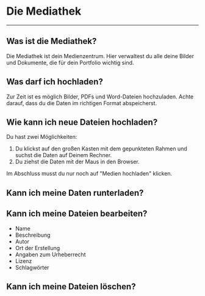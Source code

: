 # Die Mediathek

- - - 
## Was ist die Mediathek?
Die Mediathek ist dein Medienzentrum. Hier verwaltest du alle deine Bilder und Dokumente, die für dein Portfolio wichtig sind.

## Was darf ich hochladen?
Zur Zeit ist es möglich Bilder, PDFs und Word-Dateien hochzuladen. Achte darauf, dass du die Daten im richtigen Format abspeicherst.

## Wie kann ich neue Dateien hochladen?
Du hast zwei Möglichkeiten:
 1. Du klickst auf den großen Kasten mit dem gepunkteten Rahmen und suchst die Daten auf Deinem Rechner.
 2. Du ziehst die Daten mit der Maus in den Browser.
 
Im Abschluss musst du nur noch auf "Medien hochladen" klicken.

## Kann ich meine Daten runterladen?

## Kann ich meine Dateien bearbeiten?

* Name
* Beschreibung
* Autor
* Ort der Erstellung
* Angaben zum Urheberrecht
* Lizenz
* Schlagwörter

## Kann ich meine Dateien löschen?

